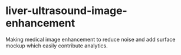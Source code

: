 # liver-ultrasound-image-enhancement
Making medical image enhancement to reduce noise and add surface mockup which easily contribute analytics.
